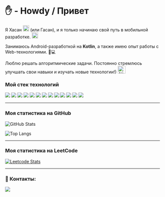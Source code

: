 # ✋ - Howdy / Привет 

Я Хасан <img src="https://media1.tenor.com/m/dMftwDwTI04AAAAC/bpakgea-what.gif" alt="Alt text" width="20" height="20"> (или Гасан), и я только начинаю свой путь в мобильной разработке. <img src="https://media2.giphy.com/media/v1.Y2lkPTc5MGI3NjExc2I1ejJhNXpsMHdkM2R6b3BqZjUwb3Q4NDkxdXRudWk5b3dhOGN4ciZlcD12MV9pbnRlcm5hbF9naWZfYnlfaWQmY3Q9Zw/Lmy23L3RkJ0sEWokRN/giphy.webp" alt="Alt text" width="20" height="20">

Занимаюсь Android-разработкой на **Kotlin**, а также имею опыт работы с Web-технологиями. 📱💻 

Люблю решать алгоритмические задачи. Постоянно стремлюсь улучшать свои навыки и изучать новые технологии!) <img src="https://media1.tenor.com/m/11FHLgWrYPUAAAAC/zach-mdx-mandala-exchange.gif" alt="Alt text" width="25" height="25">

### Мой стек технологий


<img src="https://img.shields.io/badge/Kotlin-333333?style=for-the-badge&logo=Kotlin&logoColor=ffd700  "/> <img src="https://img.shields.io/badge/Android Studio-333333?style=for-the-badge&logo=Android Studio&logoColor=ffd700 "/>  <img src="https://img.shields.io/badge/SQL-333333?style=for-the-badge&logo=SQLite&logoColor=ffd700 "/> <img src="https://img.shields.io/badge/PHP-333333?style=for-the-badge&logo=php&logoColor=ffd700 "/> <img src="https://img.shields.io/badge/PhpMyAdmin-333333?style=for-the-badge&logo=phpmyadmin&logoColor=ffd700 "/>  <img src="https://img.shields.io/badge/Git-333333?style=for-the-badge&logo=git&logoColor=ffd700 "/> <img src="https://img.shields.io/badge/GitHub-333333?style=for-the-badge&logo=github&logoColor=ffd700 "/> <img src="https://img.shields.io/badge/HTML-333333?style=for-the-badge&logo=html5&logoColor=ffd700 "/> <img src="https://img.shields.io/badge/CSS-333333?style=for-the-badge&logo=css3&logoColor=ffd700 "/> <img src="https://img.shields.io/badge/javascript-333333?style=for-the-badge&logo=javascript&logoColor=ffd700 "/> <img src="https://img.shields.io/badge/wordpress-333333?style=for-the-badge&logo=wordpress&logoColor=ffd700 "/> <img src="https://img.shields.io/badge/wordpress-333333?style=for-the-badge&logo=wordpress&logoColor=ffd700 "/> <img src="https://img.shields.io/badge/jquery-333333?style=for-the-badge&logo=jquery&logoColor=ffd700 "/>

--- 

### Моя статистика на GitHub

![GitHub Stats](https://github-readme-stats.vercel.app/api?username=HasanGsan&theme=radical)

![Top Langs](https://github-readme-stats.vercel.app/api/top-langs/?username=HasanGsan&layout=compact)


--- 

### Моя статистика на LeetCode

[![Leetcode Stats](https://leetcard.jacoblin.cool/Hasyanchik)](https://leetcode.com/Hasyanchik)


--- 

### 🤝 Контакты:
<a href="https://t.me/GsanSan" target="_blank"><img src="https://img.shields.io/badge/telegram-333333?style=for-the-badge&logo=telegram&logoColor=blue"/></a>

